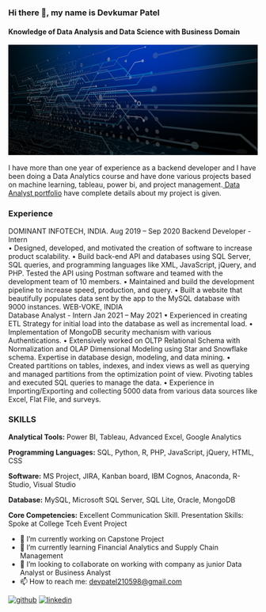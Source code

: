 ### Hi there 👋, my name is Devkumar Patel
#### Knowledge of Data Analysis and Data Science with Business Domain
![Knowledge of Data Analysis and Data Science with Business Domain](https://github.com/DevkumarPatel21/DevkumarPatel21/blob/main/pngtree-blue-big-data-the-internet-banner-image_17472.jpg)

I have more than one year of experience as a backend developer and I have been doing a Data Analytics course and have done various projects based on machine learning, tableau, power bi, and project management.[ Data Analyst portfolio](https://github.com/DevkumarPatel21/data-analyst-portfolio) have complete details about my project is given.

### Experience
DOMINANT INFOTECH, INDIA.  	 	 	 	 	 	 	 	                                                                                                        Aug 2019 – Sep 2020 
Backend Developer - Intern  
•	Designed, developed, and motivated the creation of software to increase product scalability.
•	Build back-end API and databases using SQL Server, SQL queries, and programming languages like XML, JavaScript, jQuery, and PHP.  Tested the API using Postman software and teamed with the development team of 10 members.
•	Maintained and build the development pipeline to increase speed, production, and query. 
•	Built a website that beautifully populates data sent by the app to the MySQL database with 9000 instances.
WEB-VOKE, INDIA       	 	 	 	 
Database Analyst - Intern                                                                                                                          Jan 2021 – May 2021 
•	Experienced in creating ETL Strategy for initial load into the database as well as incremental load.
•	Implementation of MongoDB security mechanism with various Authentications.
•	Extensively worked on OLTP Relational Schema with Normalization and OLAP Dimensional Modeling using Star and Snowflake schema. Expertise in database design, modeling, and data mining.
•	Created partitions on tables, indexes, and index views as well as querying and managed partitions from the optimization point of view. Pivoting tables and executed SQL queries to manage the data.
•	Experience in Importing/Exporting and collecting 5000 data from various data sources like Excel, Flat File, and surveys. 



### SKILLS 
**Analytical Tools:** Power BI, Tableau, Advanced Excel, Google Analytics

**Programming Languages:** SQL, Python, R, PHP, JavaScript, jQuery, HTML, CSS

**Software:** MS Project, JIRA, Kanban board, IBM Cognos, Anaconda, R-Studio, Visual Studio 

**Database:** MySQL, Microsoft SQL Server, SQL Lite, Oracle, MongoDB

**Core Competencies:** Excellent Communication Skill. Presentation Skills: Spoke at College Tceh Event Project

- 🔭 I’m currently working on Capstone Project 
- 🌱 I’m currently learning Financial Analytics and Supply Chain Management  
- 👯 I’m looking to collaborate on working with company as junior Data Analyst or Business Analyst 
- 📫 How to reach me: devpatel210598@gmail.com 


[<img src='https://cdn.jsdelivr.net/npm/simple-icons@3.0.1/icons/github.svg' alt='github' height='40'>](https://github.com/https://github.com/DevkumarPatel21/data-analyst-portfolio)  [<img src='https://cdn.jsdelivr.net/npm/simple-icons@3.0.1/icons/linkedin.svg' alt='linkedin' height='40'>](https://www.linkedin.com/in/www.linkedin.com/in/devkumarpatel21/)  



